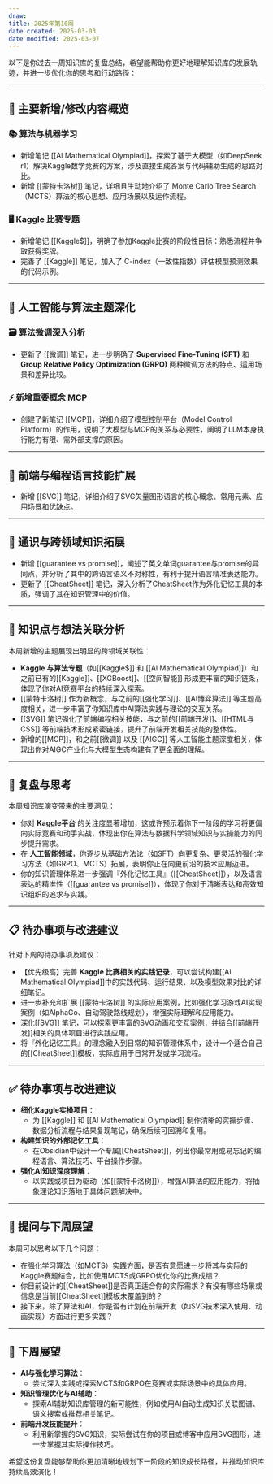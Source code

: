 ```yaml
---
draw:
title: 2025年第10周
date created: 2025-03-03
date modified: 2025-03-07
---
```


以下是你过去一周知识库的复盘总结，希望能帮助你更好地理解知识库的发展轨迹，并进一步优化你的思考和行动路径：

---

## 🚀 主要新增/修改内容概览

### 📚 算法与机器学习

- 新增笔记 [[Al Mathematical Olympiad]]，探索了基于大模型（如DeepSeek r1）解决Kaggle数学竞赛的方案，涉及直接生成答案与代码辅助生成的思路对比。
- 新增 [[蒙特卡洛树]] 笔记，详细且生动地介绍了 Monte Carlo Tree Search（MCTS）算法的核心思想、应用场景以及运作流程。

### 🖥️ Kaggle 比赛专题

- 新增笔记 [[Kaggle$]]，明确了参加Kaggle比赛的阶段性目标：熟悉流程并争取获得奖牌。
- 完善了 [[Kaggle]] 笔记，加入了 C-index（一致性指数）评估模型预测效果的代码示例。

---

## 🧠 人工智能与算法主题深化

### 🗃️ 算法微调深入分析

- 更新了 [[微调]] 笔记，进一步明确了 **Supervised Fine-Tuning (SFT)** 和 **Group Relative Policy Optimization (GRPO)** 两种微调方法的特点、适用场景和差异比较。

### ⚡ 新增重要概念 MCP

- 创建了新笔记 [[MCP]]，详细介绍了模型控制平台（Model Control Platform）的作用，说明了大模型与MCP的关系与必要性，阐明了LLM本身执行能力有限、需外部支撑的原因。

---

## 🎨 前端与编程语言技能扩展

- 新增 [[SVG]] 笔记，详细介绍了SVG矢量图形语言的核心概念、常用元素、应用场景和优缺点。

---

## 🧩 通识与跨领域知识拓展

- 新增 [[guarantee vs promise]]，阐述了英文单词guarantee与promise的异同点，并分析了其中的跨语言语义不对称性，有利于提升语言精准表达能力。
- 更新了 [[CheatSheet]] 笔记，深入分析了CheatSheet作为外化记忆工具的本质，强调了其在知识管理中的价值。

---

## 🌱 知识点与想法关联分析

本周新增的主题展现出明显的跨领域关联性：

- **Kaggle 与算法专题**（如[[Kaggle$]] 和 [[Al Mathematical Olympiad]]）和之前已有的[[Kaggle]]、[[XGBoost]]、[[空间智能]] 形成更丰富的知识链条，体现了你对AI竞赛平台的持续深入探索。
- [[蒙特卡洛树]] 作为新概念，与之前的[[强化学习]]、[[AI博弈算法]] 等主题高度相关，进一步丰富了你知识库中AI算法实践与理论的交互关系。
- [[SVG]] 笔记强化了前端编程相关技能，与之前的[[前端开发]]、[[HTML与CSS]] 等前端技术形成紧密链接，提升了前端开发相关技能的整体性。
- 新增的[[MCP]]，和之前[[微调]] 以及 [[AIGC]] 等人工智能主题深度相关，体现出你对AIGC产业化与大模型生态构建有了更全面的理解。

---

## 🔎 复盘与思考

本周知识库演变带来的主要洞见：

- 你对 **Kaggle平台** 的关注度显著增加，这或许预示着你下一阶段的学习将更偏向实际竞赛和动手实战，体现出你在算法与数据科学领域知识与实操能力的同步提升需求。
- 在 **人工智能领域**，你逐步从基础方法论（如SFT）向更复杂、更灵活的强化学习方法（如GRPO、MCTS）拓展，表明你正在向更前沿的技术应用迈进。
- 你的知识管理体系进一步强调『外化记忆工具』（[[CheatSheet]]），以及语言表达的精准性（[[guarantee vs promise]]），体现了你对于清晰表达和高效知识组织的追求与实践。

---

## 📋 待办事项与改进建议

针对下周的待办事项及建议：

- 【优先级高】完善 **Kaggle 比赛相关的实践记录**，可以尝试构建[[Al Mathematical Olympiad]]中的实践代码、运行结果、以及模型效果对比的详细笔记。
- 进一步补充和扩展 [[蒙特卡洛树]] 的实际应用案例，比如强化学习游戏AI实现案例（如AlphaGo、自动驾驶路线规划），增强实际理解和应用能力。
- 深化[[SVG]] 笔记，可以探索更丰富的SVG动画和交互案例，并结合[[前端开发]]相关的具体项目进行实践应用。
- 将『外化记忆工具』的理念融入到日常的知识管理体系中，设计一个适合自己的[[CheatSheet]]模板，实际应用于日常开发或学习流程。

---

## ✅ 待办事项与改进建议

- **细化Kaggle实操项目**：
    - 为 [[Kaggle]] 和 [[Al Mathematical Olympiad]] 制作清晰的实操步骤、数据分析流程与结果复现笔记，确保后续可回溯和复用。
- **构建知识的外部记忆工具**：
    - 在Obsidian中设计一个专属[[CheatSheet]]，列出你最常用或易忘记的编程语言、算法技巧、平台操作步骤。
- **强化AI知识深度理解**：
    - 以实践或项目为驱动（如[[蒙特卡洛树]]），增强AI算法的应用能力，将抽象理论知识落地于具体问题解决中。

---

## 🤔 提问与下周展望

本周可以思考以下几个问题：

- 在强化学习算法（如MCTS）实践方面，是否有意愿进一步将其与实际的Kaggle赛题结合，比如使用MCTS或GRPO优化你的比赛成绩？
- 你目前设计的[[CheatSheet]]是否真正适合你的实际需求？有没有哪些场景或信息是当前[[CheatSheet]]模板未覆盖到的？
- 接下来，除了算法和AI，你是否有计划在前端开发（如SVG技术深入使用、动画实现）方面进行更多实践？

---

## 🌟 下周展望

- **AI与强化学习算法**：
    - 尝试深入实践或探索MCTS和GRPO在竞赛或实际场景中的具体应用。
- **知识管理优化与AI辅助**：
    - 探索AI辅助知识库管理的新可能性，例如使用AI自动生成知识关联图谱、语义搜索或推荐相关笔记。
- **前端开发技能提升**：
    - 利用新掌握的SVG知识，实际尝试在你的项目或博客中应用SVG图形，进一步掌握其实际操作技巧。

希望这份复盘能够帮助你更加清晰地规划下一阶段的知识成长路径，并推动知识库持续高效演化！
